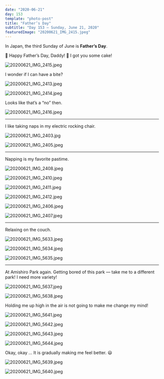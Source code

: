 ```yaml
---
date: "2020-06-21"
day: 153
template: "photo-post"
title: "Father’s Day"
subtitle: "Day 153 – Sunday, June 21, 2020"
featuredImage: "20200621_IMG_2415.jpeg"
---
```


In Japan, the third Sunday of June is <b>Father’s Day</b>.

🎂 Happy Father’s Day, Daddy! 🥳 I got you some cake!

![20200621_IMG_2415.jpeg](20200621_IMG_2415.jpeg)

I wonder if I can have a bite?

![20200621_IMG_2413.jpeg](20200621_IMG_2413.jpeg)

![20200621_IMG_2414.jpeg](20200621_IMG_2414.jpeg)

Looks like that’s a “no” then.

![20200621_IMG_2416.jpeg](20200621_IMG_2416.jpeg)

<hr />

I like taking naps in my electric rocking chair.

![20200621_IMG_2403.jpg](20200621_IMG_2403.jpg)

![20200621_IMG_2405.jpeg](20200621_IMG_2405.jpeg)

<hr />

Napping is my favorite pastime.

![20200621_IMG_2408.jpeg](20200621_IMG_2408.jpeg)

![20200621_IMG_2410.jpeg](20200621_IMG_2410.jpeg)

![20200621_IMG_2411.jpeg](20200621_IMG_2411.jpeg)

![20200621_IMG_2412.jpeg](20200621_IMG_2412.jpeg)

![20200621_IMG_2406.jpeg](20200621_IMG_2406.jpeg)

![20200621_IMG_2407.jpeg](20200621_IMG_2407.jpeg)

<hr />

Relaxing on the couch.

![20200621_IMG_5633.jpeg](20200621_IMG_5633.jpeg)

![20200621_IMG_5634.jpeg](20200621_IMG_5634.jpeg)

![20200621_IMG_5635.jpeg](20200621_IMG_5635.jpeg)

<hr />

At Amishiro Park again. Getting bored of this park — take me to a different park! I need more variety!

![20200621_IMG_5637.jpeg](20200621_IMG_5637.jpeg)

![20200621_IMG_5638.jpeg](20200621_IMG_5638.jpeg)

Holding me up high in the air is not going to make me change my mind!

![20200621_IMG_5641.jpeg](20200621_IMG_5641.jpeg)

![20200621_IMG_5642.jpeg](20200621_IMG_5642.jpeg)

![20200621_IMG_5643.jpeg](20200621_IMG_5643.jpeg)

![20200621_IMG_5644.jpeg](20200621_IMG_5644.jpeg)

Okay, okay … It is gradually making me feel better. 😃

![20200621_IMG_5639.jpeg](20200621_IMG_5639.jpeg)

![20200621_IMG_5640.jpeg](20200621_IMG_5640.jpeg)
